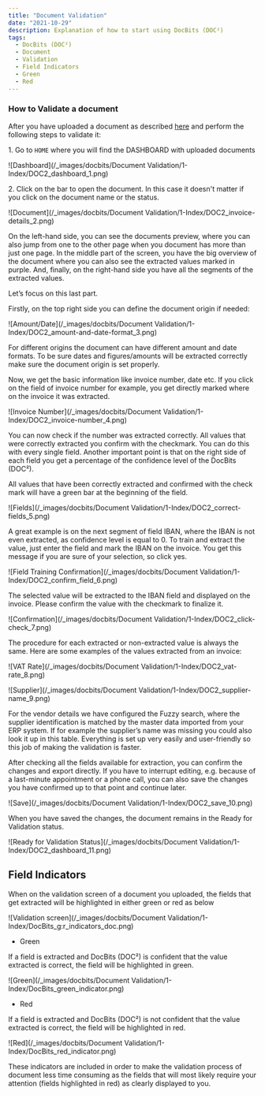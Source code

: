 ```yaml
---
title: "Document Validation"
date: "2021-10-29"
description: Explanation of how to start using DocBits (DOC²)
tags:
  - DocBits (DOC²)
  - Document
  - Validation
  - Field Indicators
  - Green
  - Red
---
```


### How to Validate a document

After you have uploaded a document as described [here](/docbits/dashboard/) and perform the following steps to validate it:

1\. Go to `HOME` where you will find the DASHBOARD with uploaded documents

![Dashboard](/_images/docbits/Document Validation/1-Index/DOC2_dashboard_1.png)

2\. Click on the bar to open the document. In this case it doesn't matter if you click on the document name or the status.

![Document](/_images/docbits/Document Validation/1-Index/DOC2_invoice-details_2.png)

On the left-hand side, you can see the documents preview, where you can also jump from one to the other page when you document has more than just one page. In the middle part of the screen, you have the big overview of the document where you can also see the extracted values marked in purple. And, finally, on the right-hand side you have all the segments of the extracted values.

Let’s focus on this last part.

Firstly, on the top right side you can define the document origin if needed:

![Amount/Date](/_images/docbits/Document Validation/1-Index/DOC2_amount-and-date-format_3.png)

For different origins the document can have different amount and date formats. To be sure dates and figures/amounts will be extracted correctly make sure the document origin is set properly.

Now, we get the basic information like invoice number, date etc. If you click on the field of invoice number for example, you get directly marked where on the invoice it was extracted.

![Invoice Number](/_images/docbits/Document Validation/1-Index/DOC2_invoice-number_4.png)

You can now check if the number was extracted correctly. All values that were correctly extracted you confirm with the checkmark. You can do this with every single field. Another important point is that on the right side of each field you get a percentage of the confidence level of the DocBits (DOC²).

All values that have been correctly extracted and confirmed with the check mark will have a green bar at the beginning of the field.

![Fields](/_images/docbits/Document Validation/1-Index/DOC2_correct-fields_5.png)

A great example is on the next segment of field IBAN, where the IBAN is not even extracted, as confidence level is equal to 0. To train and extract the value, just enter the field and mark the IBAN on the invoice. You get this message if you are sure of your selection, so click yes.

![Field Training Confirmation](/_images/docbits/Document Validation/1-Index/DOC2_confirm_field_6.png)

The selected value will be extracted to the IBAN field and displayed on the invoice. Please confirm the value with the checkmark to finalize it.

![Confirmation](/_images/docbits/Document Validation/1-Index/DOC2_click-check_7.png)

The procedure for each extracted or non-extracted value is always the same. Here are some examples of the values extracted from an invoice:

![VAT Rate](/_images/docbits/Document Validation/1-Index/DOC2_vat-rate_8.png)

![Supplier](/_images/docbits/Document Validation/1-Index/DOC2_supplier-name_9.png)

For the vendor details we have configured the Fuzzy search, where the supplier identification is matched by the master data imported from your ERP system. If for example the supplier’s name was missing you could also look it up in this table. Everything is set up very easily and user-friendly so this job of making the validation is faster.

After checking all the fields available for extraction, you can confirm the changes and export directly. If you have to interrupt editing, e.g. because of a last-minute appointment or a phone call, you can also save the changes you have confirmed up to that point and continue later.

![Save](/_images/docbits/Document Validation/1-Index/DOC2_save_10.png)

When you have saved the changes, the document remains in the Ready for Validation status.

![Ready for Validation Status](/_images/docbits/Document Validation/1-Index/DOC2_dashboard_11.png)

<!-- Find more details in the following sections: -->

## Field Indicators

When on the validation screen of a document you uploaded, the fields that get extracted will be highlighted in either green or red as below

![Validation screen](/_images/docbits/Document Validation/1-Index/DocBits_g:r_indicators_doc.png)

- Green 

If a field is extracted and DocBits (DOC²) is confident that the value extracted is correct, the field will be highlighted in green.

![Green](/_images/docbits/Document Validation/1-Index/DocBits_green_indicator.png)

- Red

If a field is extracted and DocBits (DOC²) is not confident that the value extracted is correct, the field will be highlighted in red.

![Red](/_images/docbits/Document Validation/1-Index/DocBits_red_indicator.png)

These indicators are included in order to make the validation process of document less time consuming as the fields that will most likely require your attention (fields highlighted in red) as clearly displayed to you.